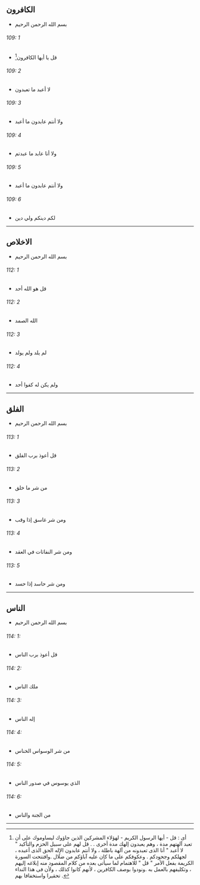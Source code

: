 الكافرون  
---
- بسم الله الرحمن الرحيم
###### <v id=alkaferoun:1>109: 1
- قل يا أيها الكافرون[^109:1] 
###### <v id=alkaferoun:2>109: 2
- لا أعبد ما تعبدون
###### <v id=alkaferoun:3>109: 3
- ولا أنتم عابدون ما أعبد
###### <v id=alkaferoun:4>109: 4
- ولا أنا عابد ما عبدتم
###### <v id=alkaferoun:5>109: 5
- ولا أنتم عابدون ما أعبد
###### <v id=alkaferoun:6>109: 6
- لكم دينكم ولي دين
---
الاخلاص
--- 
- بسم الله الرحمن الرحيم
###### 112: 1
- قل هو الله أحد
###### 112: 2
- الله الصمد
###### 112: 3
- لم يلد ولم يولد
###### 112: 4
- ولم يكن له كفوا أحد
---
الفلق
---
- بسم الله الرحمن الرحيم
###### 113: 1
- قل أعوذ برب الفلق
###### 113: 2
- من شر ما خلق
###### 113: 3
- ومن شر غاسق إذا وقب
###### 113: 4
- ومن شر النفاثات في العقد
###### 113: 5
- ومن شر حاسد إذا حسد
---
الناس
--- 
- بسم الله الرحمن الرحيم
###### 114: 1:
- قل أعوذ برب الناس
###### 114: 2:
- ملك الناس
###### 114: 3:
- إله الناس
###### 114: 4:
- من شر الوسواس الخناس
###### 114: 5:
- الذي يوسوس في صدور الناس
###### 114: 6:
- من الجنة والناس
----
[^109:1]: أى : قل - أيها الرسول الكريم - لهؤلاء المشركين الذين جاؤوك ليساوموك على أن تعبد آلهتهم مدة ، وهم يعبدون إلهك مدة أخرى . . قل لهم على سبيل الحزم والتأكيد " لا أعبد " أنا الذى تعبدونه من آلهة باطلة ، ولا أنتم عابدون الإِله الحق الذى أعبده ، لجهلكم وجحودكم . وعكوفكم على ما كان عليه آباؤكم من ضلال .وافتتحت السورة الكريمة بفعل الأمر " قل " للاهتمام لما سيأتى بعده من كلام المقصود منه إبلاغه إليهم ، وتكليفهم بالعمل به .ونودوا بوصف الكافرين ، لأنهم كانوا كذلك ، ولأن فى هذا النداء تحقيرا واستخفافا بهم .
